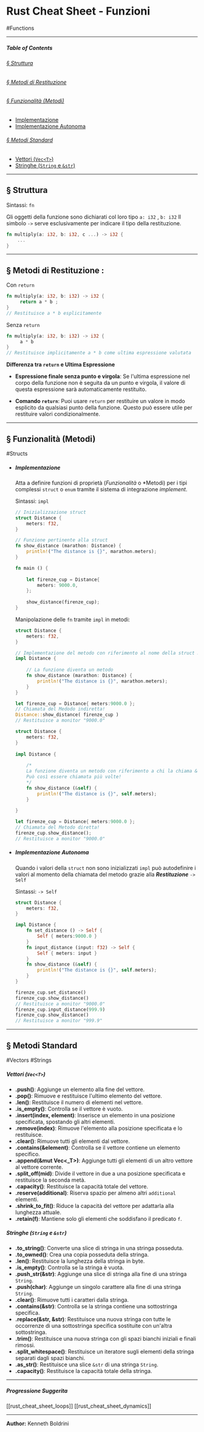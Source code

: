 # **Rust Cheat Sheet - Funzioni**
#Functions
	
---
##### **Table of Contents**
###### [§ Struttura](#-Struttura-1)
###### [§ Metodi di Restituzione](#-Metodi-di-Restituzione-1)
###### [§ Funzionalità (Metodi)](#-Funzionalità-Metodi-1)
- [Implementazione](#Implementazione)
- [Implementazione Autonoma](#Implementazione-Autonoma)
###### [§ Metodi Standard](#-Metodi-Standard-1)
- [Vettori (`Vec<T>`)](#vettori-vect)
- [Stringhe (`String` e `&str`)](#stringhe-string-e-str)
	
---
## **§ Struttura**
	
Sintassi: `fn`
	
Gli oggetti della funzione sono dichiarati col loro tipo `a: i32` , `b: i32`
Il simbolo `->`  serve esclusivamente per indicare il tipo della restituzione.
	
```Rust
fn multiply(a: i32, b: i32, c ...) -> i32 {
	...
}
```
	
--- 
## **§ Metodi di Restituzione** :
	
Con `return`
	
```Rust
fn multiply(a: i32, b: i32) -> i32 {
	 return a * b ; 
}
// Restituisce a * b esplicitamente
```
	
Senza `return`
	
```Rust
fn multiply(a: i32, b: i32) -> i32 {
	 a * b 
}
// Restituisce implicitamente a * b come ultima espressione valutata
```
	
	
	
**Differenza tra `return` e Ultima Espressione**
	
- **Espressione finale senza punto e virgola**: Se l'ultima espressione nel corpo della funzione non è seguita da un punto e virgola, il valore di questa espressione sarà automaticamente restituito.
	
- **Comando `return`**: Puoi usare `return` per restituire un valore in modo esplicito da qualsiasi punto della funzione. Questo può essere utile per restituire valori condizionalmente.
	
	
---
## **§ Funzionalità (Metodi)**
#Structs 

- ##### Implementazione
	Atta a definire funzioni di proprietà  (*Funzionalità* o *Metodi) per i tipi complessi `struct` o `enum` tramite il sistema di integrazione *implement*.
	
	Sintassi: `impl`
	
	```Rust
	// Inizializzazione struct
	struct Distance {
		meters: f32,
	}
	
	// Funzione pertinente alla struct
	fn show_distance (marathon: Distance) {
		println!("The distance is {}", marathon.meters);
	}
	
	fn main () {
		
		let firenze_cup = Distance{
			meters: 9000.0,
		};
		
		show_distance(firenze_cup);
	}
	```
	
	Manipolazione delle `fn` tramite `impl` in metodi:
	
	```Rust
	struct Distance {
		meters: f32,
	}
	
	// Implementazione del metodo con riferimento al nome della struct Distance
	impl Distance {
			
		// La funzione diventa un metodo
		fn show_distance (marathon: Distance) {
			println!("The distance is {}", marathon.meters);
		}
	}
	
	let firenze_cup = Distance{ meters:9000.0 };
	// Chiamata del Medodo indiretta!
	Distance::show_distance( firenze_cup )
	// Restituisce a monitor "9000.0"
	```
	
	```Rust
	struct Distance {
		meters: f32,
	}
		
	impl Distance {
			
		/* 
		La funzione diventa un metodo con riferimento a chi la chiama &,
		Può così essere chiamata più volte!
		*/
		fn show_distance (&self) {
			println!("The distance is {}", self.meters);
		}
		
	}
	
	let firenze_cup = Distance{ meters:9000.0 };
	// Chiamata del Metodo diretta!
	firenze_cup.show_distance();
	// Restituisce a monitor "9000.0"
	```
		
- ##### Implementazione Autonoma
	Quando i valori della `struct` non sono inizializzati `impl` può autodefinire i valori al momento della chiamata del metodo grazie alla ***Restituzione*** `-> Self`
	
	Sintassi: `-> Self`
	
	```Rust
	struct Distance {
		meters: f32,
	}
	
	impl Distance {
		fn set_distance () -> Self {
			Self { meters:9000.0 }
		}
		fn input_distance (input: f32) -> Self {
			Self { meters: input }
		}
		fn show_distance (&self) {
			println!("The distance is {}", self.meters);
		}
	}
	
	firenze_cup.set_distance()
	firenze_cup.show_distance()
	// Restituisce a monitor "9000.0"
	firenze_cup.input_distance(999.9)
	firenze_cup.show_distance()
	// Restituisce a monitor "999.9"
	```
	
	
---
## **§ Metodi Standard**
#Vectors #Strings
	
##### Vettori (`Vec<T>`)
	
- **.push()**: Aggiunge un elemento alla fine del vettore.
- **.pop()**: Rimuove e restituisce l'ultimo elemento del vettore.
- **.len()**: Restituisce il numero di elementi nel vettore.
- **.is_empty()**: Controlla se il vettore è vuoto.
- **.insert(index, element)**: Inserisce un elemento in una posizione specificata, spostando gli altri elementi.
- **.remove(index)**: Rimuove l'elemento alla posizione specificata e lo restituisce.
- **.clear()**: Rimuove tutti gli elementi dal vettore.
- **.contains(&element)**: Controlla se il vettore contiene un elemento specifico.
- **.append(&mut Vec<_T>)**: Aggiunge tutti gli elementi di un altro vettore al vettore corrente.
- **.split_off(mid)**: Divide il vettore in due a una posizione specificata e restituisce la seconda metà.
- **.capacity()**: Restituisce la capacità totale del vettore.
- **.reserve(additional)**: Riserva spazio per almeno altri `additional` elementi.
- **.shrink_to_fit()**: Riduce la capacità del vettore per adattarla alla lunghezza attuale.
- **.retain(f)**: Mantiene solo gli elementi che soddisfano il predicato `f`.
	
##### Stringhe (`String` e `&str`)
	
- **.to_string()**: Converte una slice di stringa in una stringa posseduta.
- **.to_owned()**: Crea una copia posseduta della stringa.
- **.len()**: Restituisce la lunghezza della stringa in byte.
- **.is_empty()**: Controlla se la stringa è vuota.
- **.push_str(&str)**: Aggiunge una slice di stringa alla fine di una stringa `String`.
- **.push(char)**: Aggiunge un singolo carattere alla fine di una stringa `String`.
- **.clear()**: Rimuove tutti i caratteri dalla stringa.
- **.contains(&str)**: Controlla se la stringa contiene una sottostringa specifica.
- **.replace(&str, &str)**: Restituisce una nuova stringa con tutte le occorrenze di una sottostringa specifica sostituite con un'altra sottostringa.
- **.trim()**: Restituisce una nuova stringa con gli spazi bianchi iniziali e finali rimossi.
- **.split_whitespace()**: Restituisce un iteratore sugli elementi della stringa separati dagli spazi bianchi.
- **.as_str()**: Restituisce una slice `&str` di una stringa `String`.
- **.capacity()**: Restituisce la capacità totale della stringa.
	
	
---
##### Progressione Suggerita
[[rust_cheat_sheet_loops]]
[[rust_cheat_sheet_dynamics]]
	
---
	
**Author:** Kenneth Boldrini